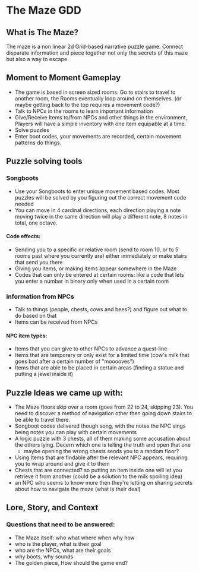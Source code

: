 # The Maze GDD

## What is The Maze?
The maze is a non linear 2d Grid-based narrative puzzle game.
Connect disparate information and piece together not only the secrets of this maze but also a way to escape.

## Moment to Moment Gameplay
- The game is based in screen sized rooms. Go to stairs to travel to another room, the Rooms eventually loop around on themselves. (or maybe getting back to the top requires a movement code?)
- Talk to NPCs in the rooms to learn important information
- Give/Receive Items to/from NPCs and other things in the environment, Players will have a simple inventory with one item equipable at a time.
- Solve puzzles
- Enter boot codes, your movements are recorded, certain movement patterns do things.

## Puzzle solving tools
### Songboots
- Use your Songboots to enter unique movement based codes. Most puzzles will be solved by you figuring out the correct movement code needed
- You can move in 4 cardinal directions, each direction playing a note moving twice in the same direction will play a different note, 8 notes in total, one octave.

#### Code effects:
- Sending you to a specific or relative room (send to room 10, or to 5 rooms past where you currently are) either immediately or make stairs that send you there
- Giving you items, or making items appear somewhere in the Maze
- Codes that can only be entered at certain rooms: like a code that lets you enter a number in binary only when used in a certain room

### Information from NPCs
- Talk to things (people, chests, cows and bees?) and figure out what to do based on that
- Items can be received from NPCs

#### NPC item types:
- Items that you can give to other NPCs to advance a quest-line
- Items that are temporary or only exist for a limited time (cow's milk that goes bad after a certain number of "mooooves")
- Items that are able to be placed in certain areas (finding a statue and putting a jewel inside it)


## Puzzle Ideas we came up with:
- The Maze floors skip over a room (goes from 22 to 24, skipping 23). You need to discover a method of navigation other then going down stairs to be able to travel there.
- Songboot codes delivered though song, with the notes the NPC sings being notes you can play with certain movements
- A logic puzzle with 3 chests, all of them making some accusation about the others lying. Decern which one is telling the truth and open that one
    - maybe opening the wrong chests sends you to a random floor?
- Using Items that are findable after the relevant NPC appears, requiring you to wrap around and give it to them
- Chests that are connected? so putting an item inside one will let you retrieve it from another (could be a solution to the milk spoiling idea)
- an NPC who seems to know more then they're letting on sharing secrets about how to navigate the maze (what is their deal)

## Lore, Story, and Context
### Questions that need to be answered:
- The Maze itself: who what where when why how
- who is the player, what is their goal
- who are the NPCs, what are their goals
- why boots, why sounds
- The golden piece, How should the game end?
